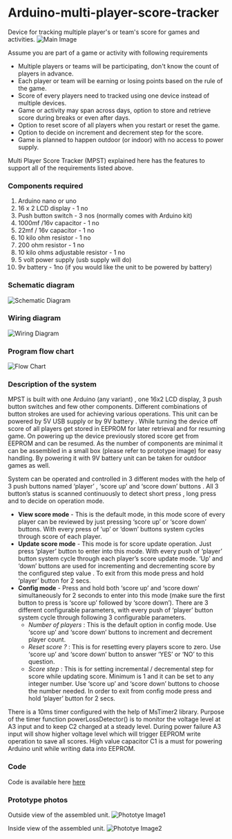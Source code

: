 # Arduino-multi-player-score-tracker
Device for tracking multiple player's or team's score for games and activities.
![Main Image](Images/Main_image.png)

Assume you are part of a game or activity with following requirements
- Multiple players or teams will be participating, don't know the count of players in advance.
- Each player or team will be earning  or losing points based on the rule of the game.
- Score of every  players  need to tracked using one device instead of multiple devices.
- Game or activity may span across days, option to store and retrieve score during breaks or even after days.
- Option to reset score of all players when you restart or reset  the game.
- Option to decide on increment and decrement step for the score.
- Game  is planned to happen outdoor (or indoor) with no access to power supply.

Multi Player Score Tracker (MPST)  explained here has the features to support all of the requirements listed above.



### Components required


1. Arduino nano or uno 
2. 16 x 2 LCD display - 1 no
3. Push button switch  - 3 nos (normally comes with Arduino kit)
4. 1000mf /16v capacitor - 1 no
5. 22mf / 16v capacitor - 1 no 
6. 10 kilo ohm resistor - 1 no
7. 200  ohm resistor - 1 no
8. 10 kilo ohms adjustable resistor - 1 no
9. 5 volt power supply (usb supply will do)
10. 9v battery - 1no (if you would like the unit to be powered by battery)

### Schematic diagram


![Schematic Diagram](Images/Multi_Player_Point_Tracker_schem.jpg)


### Wiring  diagram


![Wiring Diagram](Images/Multi_Player_Point_Tracker_bb.jpg)

### Program flow chart

![Flow Chart](Images/MPST_flow_chart.jpg)

### Description of the system

MPST is built with one Arduino (any variant) , one 16x2 LCD display, 3 push button switches and few other components. Different combinations of button strokes  are used for achieving various  operations. This unit can be powered by 5V USB supply or by 9V battery . While turning the device off score of all players  get stored in EEPROM for later retrieval and for resuming  game. On powering up the device  previously stored score get from EEPROM and can be resumed. As the number of components are minimal it can be assembled in a small box (please refer to prototype image) for easy handling. By powering it with 9V battery unit can  be taken for outdoor games as well. 

System can be operated and controlled  in 3 different modes with the help of 3 push buttons named ‘player’ , ‘score up’ and ‘score down’ buttons .  All 3  button’s status is scanned continuously to detect short press ,  long press and to decide on operation mode.
- **View score mode**  - This is the default mode, in this mode score of every player can be reviewed by just pressing ‘score up’ or ‘score down’ buttons. With every press of ‘up’ or ‘down’ buttons  system cycles through score of each player.
- **Update score mode** - This mode  is for score update operation. Just press ‘player’ button to enter into this mode. With every push of ‘player’ button system cycle through each player’s score update mode. ‘Up’ and ‘down’ buttons  are used for incrementing and decrementing score by the configured step value . To exit from this mode press and hold ‘player’ button for 2 secs.
- **Config mode** - Press and hold both ‘score up’ and ‘score down’ simultaneously  for 2 seconds to enter into this mode (make sure the first button to press is ‘score up’ followed by ‘score down’). There are 3 different configurable parameters, with every push of ‘player’ button  system cycle through following  3 configurable parameters.
  - _Number of players_ : This is the default option in config mode. Use ‘score up’ and ‘score down’ buttons to increment and decrement player count.
  - _Reset score ?_ : This is for resetting every players score to zero. Use ‘score up’ and ‘score down’ button to answer ‘YES’ or ‘NO’ to this question.
  -  _Score step_ : This is for setting incremental / decremental step for score while updating score. Minimum is 1 and it can be set to any integer number. Use ‘score up’ and ‘score down’ buttons to choose the number needed.
In order to exit from config mode press and hold ‘player’ button for 2 secs.


There is a 10ms timer configured with the help of MsTimer2 library.  Purpose of the timer function powerLossDetector() is to monitor the voltage level at A3 input and to keep C2 charged at a steady level. During power failure A3 input will show higher voltage level which will trigger EEPROM write operation to save all scores. High value capacitor C1 is a must for powering Arduino unit while writing data into EEPROM. 

### Code
Code is available here [here](Code/Multi_Player_Score_Tracker.ino)

### Prototype photos
Outside view of the assembled unit.
![Phototye Image1](Images/Main_image.png)

Inside view of the assembled unit.
![Phototye Image2](Images/Complete_unit_2.jpg)

